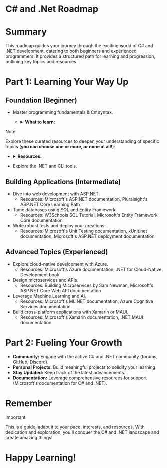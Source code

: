 # C# and .Net Roadmap

# Summary

This roadmap guides your journey through the exciting world of C# and .NET development, catering to both beginners and experienced programmers. It provides a structured path for learning and progression, outlining key topics and resources.

# Part 1: Learning Your Way Up

## Foundation (Beginner)

- Master programming fundamentals & C# syntax.

  - <details>
           <summary><strong>What to learn:</strong></summary>
                <ul>
                   <li> Basic Syntax & Data Types & Operators </li>
                   <li> If & Switch Statement</li>
                   <li> Rectangular & Jagged Arrays & Indices & Ranges </li>
                   <li> Strings & Verbatim String Literals (Parse, Formatting, Split, Join) </li>
                   <li> Switch Expression <i>(C# 8 or later)</i> </li>
                   <li> Type Casting & Boxing & Unboxing </li>
                   <li> Value Types & Reference Types (<code>ref & in & out</code>) </li>
                   <li> Foreach & iterators & yield </li>
                   <li> Compilation Process </li>
                   <li> Enums </li>
                   <li> Classes & Abstracted Class </li>
                   <li> Indexer & Operator Overload </li>
                   <li> Interfaces </li>
                   <li> IComparer vs IComparable  </li>
                   <li> Records </li>
                   <li> Pattern Matching With The Switch Statement <i>(C# 7 or later)</i></li>
                   <li> Delegate & Action & Func & Predicate </li>
                   <li> Events </li>
                   <li> Generics & Generic Delegate </li>
                   <li> 
                        <details>
                         <summary> C# Collection </summary>
                          <ol type="1">
                           <li> ArrayList </li> 
                           <li> Dictionary </li> 
                           <li> Tuple </li> 
                           <li> List </li> 
                           <li> LinkedList </li> 
                           <li> HashSet </li> 
                           <li> SortedSet </li> 
                          </ol>
                        </details> 
                   </li>
                   <li> 
                        <details>
                         <summary> Stream I/O </summary>
                          <ol type="1">
                           <li> Storage Stream (FileStream, MemoryStream and NetworkStream) </li> 
                           <li> Function Stream (CryptoStream, GZipStream, DeflateStream and AuthenticatedStream) </li> 
                           <li> Stream Helpers (StreamReader, StreamWriter, BinaryReader and BinaryWriter) </li> 
                          </ol>
                        </details> 
                   </li>
                   <li> Span & Readonly Span </li>
                   <li> StringBuilder </li>
                   <li> Exceptions </li>
                   <li> Assemblies & Reflection </li>
                   <li> Threading </li>
                   <li> Asynchronous (<code>async</code>) </li>
                   <li> Serialization </li>
                </ul>
    </details>
> [!Note]
> Explore these curated resources to deepen your understanding of specific topics (**you can choose one or more, or none at all!**):

   - <details>
        <summary><strong> Resources:</strong></summary>
        <ol>
          <li> <a href='https://www.youtube.com/playlist?list=PL4n1Qos4Tb6SWPbJNpiznp-Ok4A8J_23l' target="_blank">[01] - Mastering C#.NET | احترف سي شارب (Metigator | عصام عبدالنبي) </a>
          <strong>(Recommended)</strong> Focuses on <strong> approximately 90% of fundamentals </strong> if you feel uncomfortable about this advanced playlist skip it right now.
          </li>
          <li>
             <a href='https://www.youtube.com/playlist?list=PLsV97AQt78NT0H8J71qe7edwRpAirfqOI' target="_blank"> C# Fundamentals (Passionate Coders | محمد المهدي) </a>Focuses on <strong>fundamentals</strong>.
          </li>
          <li>
             <a href='https://www.youtube.com/playlist?list=PLsV97AQt78NQYhO7NqlBTrJX_Nsk3SmyY' target="_blank"> C# Advanced (Passionate Coders | محمد المهدي) </a>Focuses on <strong>advanced topics</strong>.
          </li>
          <li>   <a href='https://www.geeksforgeeks.org/csharp-programming-language/?ref=lbp' target="_blank"> C# Tutorial (GFG)
          </a> </li>
          <li>   <a href='https://www.geeksforgeeks.org/c-sharp-params/' target="_blank"> C# | Params (GFG)
          </a> </li>
          <li>   <a href='https://www.geeksforgeeks.org/how-to-sort-an-array-in-c-sharp-array-sort-method-set-1/?ref=lbp' target="_blank"> How to sort an Array in C# | Array.Sort() Method Set – 1 (GFG)
          </a> </li>
          <li>   <a href='https://www.geeksforgeeks.org/c-sharp-verbatim-string-literal/?ref=lbp' target="_blank"> C# | Verbatim String Literal – @ (GFG)
          </a> </li>
          <li>   <a href='https://learn.microsoft.com/en-us/dotnet/standard/base-types/standard-numeric-format-strings' target="_blank"> Standard numeric format strings (Microsoft Docs)
          </a> </li>
          <li>   <a href='https://learn.microsoft.com/en-us/dotnet/standard/base-types/standard-date-and-time-format-strings' target="_blank"> Standard date and time format strings (Microsoft Docs)
          </a> </li>
          <li>   <a href='https://www.geeksforgeeks.org/anonymous-method-in-c-sharp/?ref=lbp' target="_blank"> Anonymous Method in C# (GFG)
          </a> </li>
          <li>   <a href='https://www.geeksforgeeks.org/c-sharp-multidimensional-indexers/?ref=lbp' target="_blank"> C# | Multidimensional Indexers (GFG)
          </a> </li>
          <li>   <a href='https://www.geeksforgeeks.org/collections-in-c-sharp/?ref=lbp' target="_blank">Collections in C# (GFG)
          </a> </li>
          <li>   <a href='https://drive.google.com/file/d/1qLaxdSzLAYByFLw_hylvtR17Y3PcnWEO/view?usp=sharing' target="_blank">C# 8 and .NET 8 (Mark J. Price)</a><strong> (Recommended)</strong> This book covers all topics except threading and async.
          </li>
        </ol>
  </details>


- Explore the .NET and CLI tools.

## Building Applications (Intermediate)

- Dive into web development with ASP.NET.
  - Resources: Microsoft's ASP.NET documentation, Pluralsight's ASP.NET Core Learning Path
- Tame databases using SQL and Entity Framework.
  - Resources: W3Schools SQL Tutorial, Microsoft's Entity Framework Core documentation
- Write robust tests and deploy your creations.
  - Resources: Microsoft's Unit Testing documentation, xUnit.net documentation, Microsoft's ASP.NET deployment documentation

## Advanced Topics (Experienced)

- Explore cloud-native development with Azure.
  - Resources: Microsoft's Azure documentation, .NET for Cloud-Native Development book
- Design microservices and APIs.
  - Resources: Building Microservices by Sam Newman, Microsoft's ASP.NET Core Web API documentation
- Leverage Machine Learning and AI.
  - Resources: Microsoft's ML.NET documentation, Azure Cognitive Services documentation
- Build cross-platform applications with Xamarin or MAUI.
  - Resources: Microsoft's Xamarin documentation, .NET MAUI documentation

# Part 2: Fueling Your Growth

- **Community:** Engage with the active C# and .NET community (forums, GitHub, Discord).
- **Personal Projects:** Build meaningful projects to solidify your learning.
- **Stay Updated:** Keep track of the latest advancements.
- **Documentation:** Leverage comprehensive resources for support (Microsoft's documentation for C# and .NET).

# Remember

> [!important]
> This is a guide, adapt it to your pace, interests, and resources. With dedication and exploration, you'll conquer the C# and .NET landscape and create amazing things!

# Happy Learning!
